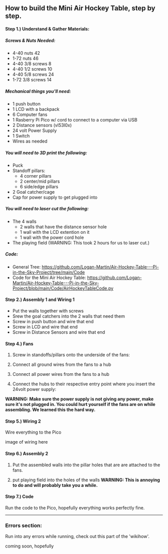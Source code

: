 ## How to build the Mini Air Hockey Table, step by step.

#### Step 1.) Understand & Gather Materials:

##### Screws & Nuts Needed:
- 4-40 nuts	42
- 1-72 nuts	46
- 4-40 3/8 screws	8
- 4-40 1/2 screws	10
- 4-40 5/8 screws	24
- 1-72 3/8 screws	14

##### Mechanical things you'll need:
- 1 push button
- 1 LCD with a backpack
- 6 Computer fans
- 1 Rasberry Pi Pico w/ cord to connect to a computer via USB
- 2 Distance sensors (vl53l0x)
- 24 volt Power Supply
- 1 Switch
- Wires	as needed

##### You will need to 3D print the following:
- Puck
- Standoff pillars:
  - 4 corner pillars
  - 2 center/mid pillars
  - 6 side/edge pillars
- 2 Goal catcher/cage
- Cap for power supply to get plugged into

##### You will need to laser cut the following:
- The 4 walls
  - 2 walls that have the distance sensor hole
  - 1 wall with the LCD extention on it
  - 1 wall with the power cord hole
- The playing field (WARNING: This took 2 hours for us to laser cut.)

##### Code:
- General Tree: https://github.com/Logan-Martin/Air-Hockey-Table---Pi-in-the-Sky-Project/tree/main/Code
- Code for the Mini Air Hockey Table: https://github.com/Logan-Martin/Air-Hockey-Table---Pi-in-the-Sky-Project/blob/main/Code/AirHockeyTableCode.py

#### Step 2.) Assembly 1 and Wiring 1
- Put the walls together with screws
- Srew the goal catchers into the 2 walls that need them
- Screw in push button and wire that end
- Screw in LCD and wire that end
- Screw in Distance Sensors and wire that end

#### Step 4.) Fans

1. Screw in standoffs/pillars onto the underside of the fans:

2. Connect all ground wires from the fans to a hub
3. Connect all power wires from the fans to a hub
4. Connect the hubs to their respective entry point where you insert the 24volt power supply:

**WARNING: Make sure the power supply is not giving any power, make sure it's not plugged in. You could hurt yourself if the fans are on while assembling. We learned this the hard way.**

#### Step 5.) Wiring 2
Wire everything to the Pico

image of wiring here

#### Step 6.) Assembly 2

1. Put the assembled walls into the pillar holes that are are attached to the fans.

2. put playing field into the holes of the walls
**WARNING: This is annoying to do and will probably take you a while.**

#### Step 7.) Code
Run the code to the Pico, hopefully everything works perfectly fine.

---

### Errors section:
Run into any errors while running, check out this part of the 'wikihow'.

coming soon, hopefully


